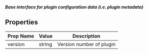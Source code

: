 **_Base interface for plugin configuration data (i.e. plugin metadata)_**

## Properties

| Prop Name | Value | Description |
| --------------------- | ------ | ------------------- |
| version | string | Version number of plugin |
